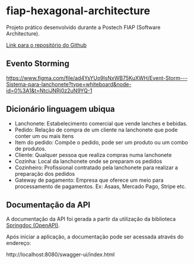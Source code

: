 # fiap-hexagonal-architecture
Projeto prático desenvolvido durante a Postech FIAP (Software Architecture).

[Link para o repositório do Github](https://github.com/richardaltmayer/fiap-hexagonal-architecture)


## Evento Storming
https://www.figma.com/file/ad4YsYUo9lsNxWB75KuXWH/Event-Storm---Sistema-para-lanchonete?type=whiteboard&node-id=0%3A1&t=NtciJNRj0z2uN9YQ-1

## Dicionário linguagem ubiqua

- Lanchonete: Estabelecimento comercial que vende lanches e bebidas.
- Pedido: Relação de compra de um cliente na lanchonete que pode conter um ou mais itens
- Item do pedido: Compõe o pedido, pode ser um produto ou um combo de produtos.
- Cliente: Qualquer pessoa que realiza compras numa lanchonete
- Cozinha: Local da lanchonete onde se preparam os pedidos
- Cozinheiro: Profissional contratado pela lanchonete para realizar a preparação dos pedidos
- Gateway de pagamento: Empresa que oferece um meio para processamento de pagamentos. Ex: Asaas, Mercado Pago, Stripe etc.

## Documentação da API

A documentação da API foi gerada a partir da utilização da biblioteca [Springdoc (OpenAPI)](https://springdoc.org/).

Após iniciar a aplicação, a documentação pode ser acessada através do endereço:

http://localhost:8080/swagger-ui/index.html


